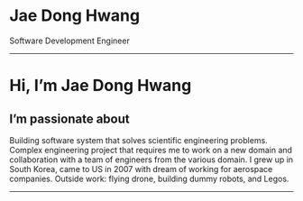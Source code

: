 # Jae Dong Hwang

Software Development Engineer

---

# Hi, I’m Jae Dong Hwang

## I’m passionate about 

Building software system that solves scientific engineering problems. 
Complex engineering project that requires me to work on a new domain and collaboration with a team of engineers from the various domain.
I grew up in South Korea, came to US in 2007 with dream of working for aerospace companies. 
Outside work: flying drone, building dummy robots, and Legos.

---

